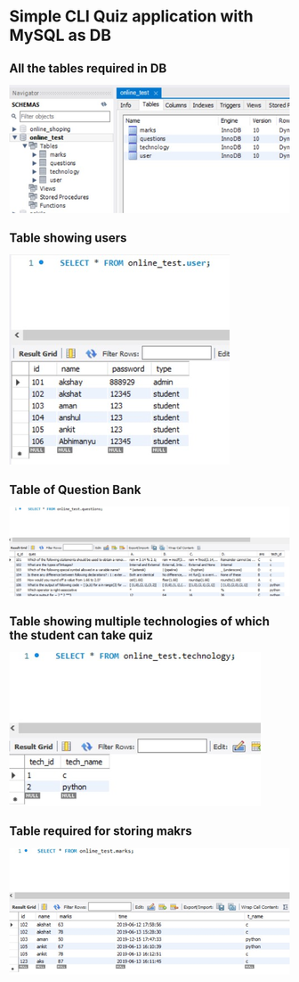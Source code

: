 <h1>Simple CLI Quiz application with MySQL as DB</h1>

<h2>All the tables required in DB</h2>

![alt text](https://github.com/Akshay-ST/quiz/blob/master/tables.jpg?raw=true)

<h2>Table  showing users</h2>

![alt text](https://github.com/Akshay-ST/quiz/blob/master/table-users.jpg?raw=true)

<h2>Table of Question Bank</h2>

![alt text](https://github.com/Akshay-ST/quiz/blob/master/table-ques.jpg?raw=true)

<h2>Table showing multiple technologies of which the student can take quiz</h2>

![alt text](https://github.com/Akshay-ST/quiz/blob/master/table-tech.jpg?raw=true)

<h2>Table required for storing makrs</h2>

![alt text](https://github.com/Akshay-ST/quiz/blob/master/table-marks.jpg?raw=true)
